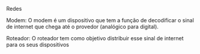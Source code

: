 <!-- FALTA: 
saber usar um proxy 
SSH
proxy para fazer mapeamento e sobre escrição de mapeamento de requisição
WEBSOCKET E POOLIng
rest api
-->
Redes

Modem: O modem é um dispositivo que tem a função de decodificar o sinal de internet que chega até o provedor (analógico para digital). 

Roteador: O roteador tem como objetivo distribuir esse sinal de internet para os seus dispositivos
